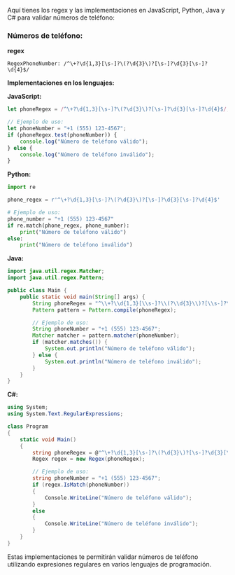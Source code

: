 Aquí tienes los regex y las implementaciones en JavaScript, Python, Java y C# para validar números de teléfono:

### Números de teléfono:

**regex**
```regex
RegexPhoneNumber: /^\+?\d{1,3}[\s-]?\(?\d{3}\)?[\s-]?\d{3}[\s-]?\d{4}$/
```

**Implementaciones en los lenguajes:**

**JavaScript:**
```javascript
let phoneRegex = /^\+?\d{1,3}[\s-]?\(?\d{3}\)?[\s-]?\d{3}[\s-]?\d{4}$/;

// Ejemplo de uso:
let phoneNumber = "+1 (555) 123-4567";
if (phoneRegex.test(phoneNumber)) {
    console.log("Número de teléfono válido");
} else {
    console.log("Número de teléfono inválido");
}
```

**Python:**
```python
import re

phone_regex = r'^\+?\d{1,3}[\s-]?\(?\d{3}\)?[\s-]?\d{3}[\s-]?\d{4}$'

# Ejemplo de uso:
phone_number = "+1 (555) 123-4567"
if re.match(phone_regex, phone_number):
    print("Número de teléfono válido")
else:
    print("Número de teléfono inválido")
```

**Java:**
```java
import java.util.regex.Matcher;
import java.util.regex.Pattern;

public class Main {
    public static void main(String[] args) {
        String phoneRegex = "^\\+?\\d{1,3}[\\s-]?\\(?\\d{3}\\)?[\\s-]?\\d{3}[\\s-]?\\d{4}$";
        Pattern pattern = Pattern.compile(phoneRegex);

        // Ejemplo de uso:
        String phoneNumber = "+1 (555) 123-4567";
        Matcher matcher = pattern.matcher(phoneNumber);
        if (matcher.matches()) {
            System.out.println("Número de teléfono válido");
        } else {
            System.out.println("Número de teléfono inválido");
        }
    }
}
```

**C#:**
```csharp
using System;
using System.Text.RegularExpressions;

class Program
{
    static void Main()
    {
        string phoneRegex = @"^\+?\d{1,3}[\s-]?\(?\d{3}\)?[\s-]?\d{3}[\s-]?\d{4}$";
        Regex regex = new Regex(phoneRegex);

        // Ejemplo de uso:
        string phoneNumber = "+1 (555) 123-4567";
        if (regex.IsMatch(phoneNumber))
        {
            Console.WriteLine("Número de teléfono válido");
        }
        else
        {
            Console.WriteLine("Número de teléfono inválido");
        }
    }
}
```

Estas implementaciones te permitirán validar números de teléfono utilizando expresiones regulares en varios lenguajes de programación.